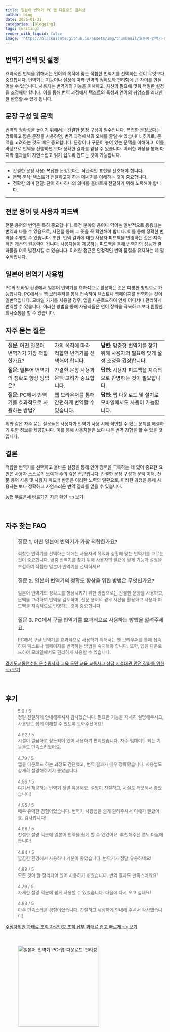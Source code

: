 ```yaml
---
title: 일본어 번역기 PC 앱 다운로드 편리성
author: bing
date: 2025-01-31
categories: [Blogging]
tags: [writing]
render_with_liquid: false
image: 'https://blackassets.github.io/assets/img/thumbnail/일본어-번역기-PC-앱-다운로드-편리성.webp'
---
```



<h2 id='번역기 선택 및 설정'>번역기 선택 및 설정</h2>

<p>효과적인 번역을 위해서는 언어의 목적에 맞는 적합한 번역기를 선택하는 것이 무엇보다 중요합니다. 번역기는 기능이나 설정에 따라 번역의 정확도와 편리함에 큰 차이를 만들어낼 수 있습니다. 사용자는 번역기의 기능을 이해하고, 자신의 필요에 맞춰 적절한 설정을 조정해야 합니다. 이를 통해 번역 과정에서 텍스트의 특성과 언어의 뉘앙스를 최대한 잘 반영할 수 있게 됩니다.</p>

<h2 id='문장 구성 및 문맥'>문장 구성 및 문맥</h2>

<p>번역의 정확성을 높이기 위해서는 간결한 문장 구성이 필수입니다. 복잡한 문장보다는 명확하고 짧은 문장을 사용하면, 번역 과정에서의 오해를 줄일 수 있습니다. 추가로, 문맥을 고려하는 것도 매우 중요합니다. 문장이나 구문이 놓여 있는 문맥을 이해하고, 이를 바탕으로 번역을 진행하면 보다 정확한 결과를 얻을 수 있습니다. 이러한 과정을 통해 마지막 결과물이 자연스럽고 읽기 쉽도록 만드는 것이 가능합니다.</p>

<hr />

<ul>
    <li>간결한 문장 사용: 복잡한 문장보다는 직관적인 표현을 선호해야 합니다.</li>
    <li>문맥 분석: 텍스트가 전달하고자 하는 메시지를 이해하는 것이 중요합니다.</li>
    <li>정확한 의미 전달: 단어 하나하나의 의미를 올바르게 전달하기 위해 노력해야 합니다.</li>
</ul>

<hr />

<h2 id='전문 용어 및 피드백'>전문 용어 및 사용자 피드백</h2>

<p>전문 용어의 번역은 특히 중요합니다. 특정 분야의 용어나 약어는 일반적으로 통용되는 번역과 다를 수 있음으로, 사전을 통해 그 뜻을 꼭 확인해야 합니다. 이를 통해 정확한 번역을 수행할 수 있습니다. 또한, 번역 결과에 대한 사용자 피드백을 반영하는 것은 지속적인 개선의 원동력이 됩니다. 사용자들이 제공하는 피드백을 통해 번역기의 성능과 결과물을 더욱 발전시킬 수 있습니다. 이러한 접근은 안정적인 번역 품질을 유지하는 데 필수적입니다.</p>

<h2 id='일본어 번역기 사용법'>일본어 번역기 사용법</h2>

<p>PC와 모바일 환경에서 일본어 번역기를 효과적으로 활용하는 것은 다양한 방법으로 가능합니다. PC에서는 웹 브라우저를 통해 접속하여 텍스트나 웹페이지를 번역하는 것이 일반적입니다. 모바일 기기를 사용할 경우, 앱을 다운로드하여 언제 어디서나 편리하게 번역할 수 있습니다. 이러한 방법을 통해 사용자들은 언어 장벽을 극복하고 보다 원활한 의사소통을 할 수 있습니다.</p>

<h2 id='자주 묻는 질문'>자주 묻는 질문</h2>

<table>
    <tr>
        <td><b>질문:</b> 어떤 일본어 번역기가 가장 적합한가요?</td>
        <td>자의 목적에 따라 적합한 번역기를 선택해야 합니다.</td>
        <td><b>답변:</b> 맞춤형 번역기를 찾기 위해 사용자의 필요에 맞게 설정 조정을 권장합니다.</td>
    </tr>
    <tr>
        <td><b>질문:</b> 일본어 번역기의 정확도 향상 방법은?</td>
        <td>간결한 문장 사용과 문맥 고려가 중요합니다.</td>
        <td><b>답변:</b> 사용자 피드백을 지속적으로 반영하는 것이 필요합니다.</td>
    </tr>
    <tr>
        <td><b>질문:</b> PC에서 번역기를 효과적으로 사용하는 방법?</td>
        <td>웹 브라우저를 통해 간편하게 번역할 수 있습니다.</td>
        <td><b>답변:</b> 앱 다운로드 및 설치로 모바일에서도 사용이 가능합니다.</td>
    </tr>
</table>

<p>위와 같은 자주 묻는 질문들은 사용자가 번역기 사용 시에 직면할 수 있는 문제를 해결하기 위한 정보를 제공합니다. 이를 통해 사용자들은 보다 나은 번역 경험을 할 수 있을 것입니다.</p>

<h2 id='결론'>결론</h2>

<p>적합한 번역기를 선택하고 올바른 설정을 통해 언어 장벽을 극복하는 데 있어 중요한 요인은 사용자 스스로의 노력과 주의 깊은 접근입니다. 간결한 문장 구성과 문맥 이해, 전문 용어 사용 및 사용자 피드백 반영은 이러한 노력의 일환으로, 이러한 과정을 통해 사용자는 보다 정확하고 자연스러운 번역 결과를 얻을 수 있습니다.</p>


<p><a class="click-button" title="농협 무료운세 바로가기 지금 확인" href="https://blackassets.github.io/posts/%EB%86%8D%ED%98%91-%EB%AC%B4%EB%A3%8C%EC%9A%B4%EC%84%B8-%EB%B0%94%EB%A1%9C%EA%B0%80%EA%B8%B0-%EC%A7%80%EA%B8%88-%ED%99%95%EC%9D%B8/" rel="dofollow">농협 무료운세 바로가기 지금 확인 👈 보기</a></p><br>
<h2 id='자주_찾는_FAQ'>자주 찾는 FAQ</h2>
<div itemscope="" itemtype="https://schema.org/FAQPage"> 
<blockquote> 
<div itemscope="" itemprop="mainEntity" itemtype="https://schema.org/Question"> 
<h3 itemprop="name">질문 1. 어떤 일본어 번역기가 가장 적합한가요?</h3> 
<div itemscope="" itemprop="acceptedAnswer" itemtype="https://schema.org/Answer"> 
<span itemprop="text"> 
<p>적합한 번역기를 선택하는 데에는 사용자의 목적과 상황에 맞는 번역기를 고르는 것이 중요합니다. 맞춤 번역기를 찾기 위해 사용자의 필요에 맞게 기능과 설정을 조정하여 적합한 일본어 번역기를 선택하세요.</p> 
</span> 
</div> 
</div> 
<div itemscope="" itemprop="mainEntity" itemtype="https://schema.org/Question"> 
<h3 itemprop="name">질문 2. 일본어 번역기의 정확도 향상을 위한 방법은 무엇인가요?</h3> 
<div itemscope="" itemprop="acceptedAnswer" itemtype="https://schema.org/Answer"> 
<span itemprop="text"> 
<p>일본어 번역기의 정확도를 향상시키기 위한 방법으로는 간결한 문장을 사용하고, 문맥을 고려하여 번역을 검토하며, 전문 용어의 경우 사전을 활용하고 사용자 피드백을 지속적으로 반영하는 것이 중요합니다.</p> 
</span> 
</div> 
</div> 
<div itemscope="" itemprop="mainEntity" itemtype="https://schema.org/Question"> 
<h3 itemprop="name">질문 3. PC에서 구글 번역기를 효과적으로 사용하는 방법을 알려주세요.</h3> 
<div itemscope="" itemprop="acceptedAnswer" itemtype="https://schema.org/Answer"> 
<span itemprop="text"> 
<p>PC에서 구글 번역기를 효과적으로 사용하기 위해서는 웹 브라우저를 통해 접속하여 텍스트나 웹페이지를 번역하는 방법을 숙지해야 합니다. 또한, 앱을 다운로드하여 모바일에서도 편리하게 사용할 수 있습니다.</p> 
</span> 
</div> 
</div> 
</blockquote> 
</div>
<p><a class="click-button" title="경기도교통연수원 운수종사자 교육 도민 교육 교통사고 상담 시설대관 안전 강화를 위한" href="https://blackassets.github.io/posts/%EA%B2%BD%EA%B8%B0%EB%8F%84%EA%B5%90%ED%86%B5%EC%97%B0%EC%88%98%EC%9B%90-%EC%9A%B4%EC%88%98%EC%A2%85%EC%82%AC%EC%9E%90-%EA%B5%90%EC%9C%A1-%EB%8F%84%EB%AF%BC-%EA%B5%90%EC%9C%A1-%EA%B5%90%ED%86%B5%EC%82%AC%EA%B3%A0-%EC%83%81%EB%8B%B4-%EC%8B%9C%EC%84%A4%EB%8C%80%EA%B4%80-%EC%95%88%EC%A0%84-%EA%B0%95%ED%99%94%EB%A5%BC-%EC%9C%84%ED%95%9C/" rel="dofollow">경기도교통연수원 운수종사자 교육 도민 교육 교통사고 상담 시설대관 안전 강화를 위한 👈 보기</a></p><br>
<h2 id='후기'>후기</h2>
<div itemscope itemtype="https://schema.org/Product">
  <blockquote>
  <div itemprop="review" itemscope itemtype="https://schema.org/Review">
      <div itemprop="reviewRating" itemscope itemtype="https://schema.org/Rating"> <span itemprop="ratingValue">5.0</span> / <span itemprop="bestRating">5</span> </div>
      <span itemprop="reviewBody">정말 친절하게 안내해주셔서 감사했습니다. 필요한 기능을 자세히 설명해주시고, 사용법도 쉽게 이해할 수 있도록 도와주셨어요!</span>
  </div>
  <br>
  <div itemprop="review" itemscope itemtype="https://schema.org/Review">
      <div itemprop="reviewRating" itemscope itemtype="https://schema.org/Rating"> <span itemprop="ratingValue">4.92</span> / <span itemprop="bestRating">5</span> </div>
      <span itemprop="reviewBody">시설이 깔끔하고 정돈되어 있어 사용하기 편리했습니다. 자주 업데이트 되는 기능들도 만족스러웠어요.</span>
  </div>
  <br>
  <div itemprop="review" itemscope itemtype="https://schema.org/Review">
      <div itemprop="reviewRating" itemscope itemtype="https://schema.org/Rating"> <span itemprop="ratingValue">4.79</span> / <span itemprop="bestRating">5</span> </div>
      <span itemprop="reviewBody">앱을 다운로드 하는 과정도 간단했고, 번역 결과가 매우 정확했습니다. 사용법도 상세히 설명해주셔서 좋았습니다.</span>
  </div>
  <br>
  <div itemprop="review" itemscope itemtype="https://schema.org/Review">
      <div itemprop="reviewRating" itemscope itemtype="https://schema.org/Rating"> <span itemprop="ratingValue">4.96</span> / <span itemprop="bestRating">5</span> </div>
      <span itemprop="reviewBody">여기서 제공하는 번역기 정말 유용해요. 설명이 친절하고, 시설도 깨끗해서 좋았습니다!</span>
  </div>
  <br>
  <div itemprop="review" itemscope itemtype="https://schema.org/Review">
      <div itemprop="reviewRating" itemscope itemtype="https://schema.org/Rating"> <span itemprop="ratingValue">4.95</span> / <span itemprop="bestRating">5</span> </div>
      <span itemprop="reviewBody">매우 유익한 경험이었습니다. 번역기 사용법을 쉽게 알려주셔서 이해가 빨랐어요. 감사합니다!</span>
  </div>
  <br>
  <div itemprop="review" itemscope itemtype="https://schema.org/Review">
      <div itemprop="reviewRating" itemscope itemtype="https://schema.org/Rating"> <span itemprop="ratingValue">4.96</span> / <span itemprop="bestRating">5</span> </div>
      <span itemprop="reviewBody">친절한 설명 덕분에 일본어 번역을 쉽게 할 수 있었어요. 추천해주신 앱도 마음에 듭니다!</span>
  </div>
  <br>
  <div itemprop="review" itemscope itemtype="https://schema.org/Review">
      <div itemprop="reviewRating" itemscope itemtype="https://schema.org/Rating"> <span itemprop="ratingValue">4.84</span> / <span itemprop="bestRating">5</span> </div>
      <span itemprop="reviewBody">깔끔한 환경에서 사용하니 기분이 좋았습니다. 번역기가 정말 유용하네요!</span>
  </div>
  <br>
  <div itemprop="review" itemscope itemtype="https://schema.org/Review">
      <div itemprop="reviewRating" itemscope itemtype="https://schema.org/Rating"> <span itemprop="ratingValue">4.89</span> / <span itemprop="bestRating">5</span> </div>
      <span itemprop="reviewBody">모든 것이 잘 정리되어 있어 사용하기 쉬웠습니다. 번역 결과도 만족스러워요!</span>
  </div>
  <br>
  <div itemprop="review" itemscope itemtype="https://schema.org/Review">
      <div itemprop="reviewRating" itemscope itemtype="https://schema.org/Rating"> <span itemprop="ratingValue">4.79</span> / <span itemprop="bestRating">5</span> </div>
      <span itemprop="reviewBody">자세한 설명 덕분에 쉽게 사용할 수 있었습니다. 다음에 다시 오고 싶네요!</span>
  </div>
  <br>
  <div itemprop="review" itemscope itemtype="https://schema.org/Review">
      <div itemprop="reviewRating" itemscope itemtype="https://schema.org/Rating"> <span itemprop="ratingValue">4.88</span> / <span itemprop="bestRating">5</span> </div>
      <span itemprop="reviewBody">아주 만족스러운 경험이었습니다. 친절하고 세심하게 안내해 주셔서 감사했습니다!</span>
  </div>
  </blockquote>
</div>
<p><a class="click-button" title="주정차위반 과태료 조회 차량번호 조회 납부 과태료 쉽고 빠르게" href="https://blackassets.github.io/posts/%EC%A3%BC%EC%A0%95%EC%B0%A8%EC%9C%84%EB%B0%98-%EA%B3%BC%ED%83%9C%EB%A3%8C-%EC%A1%B0%ED%9A%8C-%EC%B0%A8%EB%9F%89%EB%B2%88%ED%98%B8-%EC%A1%B0%ED%9A%8C-%EB%82%A9%EB%B6%80-%EA%B3%BC%ED%83%9C%EB%A3%8C-%EC%89%BD%EA%B3%A0-%EB%B9%A0%EB%A5%B4%EA%B2%8C/" rel="dofollow">주정차위반 과태료 조회 차량번호 조회 납부 과태료 쉽고 빠르게 👈 보기</a></p><br>
<figure class="image"><img src="https://blackassets.github.io/assets/img/thumbnail/일본어-번역기-PC-앱-다운로드-편리성.webp" alt="일본어-번역기-PC-앱-다운로드-편리성" width="256" height="256"></figure>